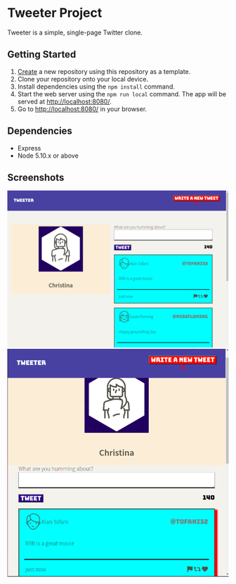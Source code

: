 # Tweeter Project

Tweeter is a simple, single-page Twitter clone.

## Getting Started

1. [Create](https://docs.github.com/en/repositories/creating-and-managing-repositories/creating-a-repository-from-a-template) a new repository using this repository as a template.
2. Clone your repository onto your local device.
3. Install dependencies using the `npm install` command.
4. Start the web server using the `npm run local` command. The app will be served at <http://localhost:8080/>.
5. Go to <http://localhost:8080/> in your browser.

## Dependencies

- Express
- Node 5.10.x or above

## Screenshots

!["Wide screen site look"](https://github.com/Fireproof-Twig/tweeter/blob/master/docs/wide-screen.png?raw=true)
!["Smaller screen site look"](https://github.com/Fireproof-Twig/tweeter/blob/master/docs/small-screen.png?raw=true)
